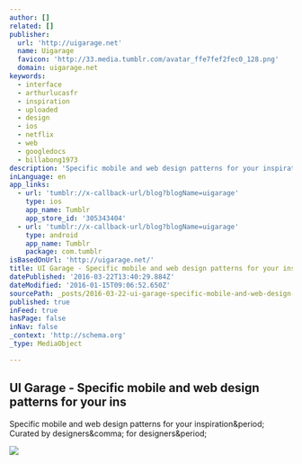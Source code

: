 ```yaml
---
author: []
related: []
publisher:
  url: 'http://uigarage.net'
  name: Uigarage
  favicon: 'http://33.media.tumblr.com/avatar_ffe7fef2fec0_128.png'
  domain: uigarage.net
keywords:
  - interface
  - arthurlucasfr
  - inspiration
  - uploaded
  - design
  - ios
  - netflix
  - web
  - googledocs
  - billabong1973
description: 'Specific mobile and web design patterns for your inspiration. Curated by designers, for designers.'
inLanguage: en
app_links:
  - url: 'tumblr://x-callback-url/blog?blogName=uigarage'
    type: ios
    app_name: Tumblr
    app_store_id: '305343404'
  - url: 'tumblr://x-callback-url/blog?blogName=uigarage'
    type: android
    app_name: Tumblr
    package: com.tumblr
isBasedOnUrl: 'http://uigarage.net/'
title: UI Garage - Specific mobile and web design patterns for your ins
datePublished: '2016-03-22T13:40:29.884Z'
dateModified: '2016-01-15T09:06:52.650Z'
sourcePath: _posts/2016-03-22-ui-garage-specific-mobile-and-web-design-patterns-for-your.md
published: true
inFeed: true
hasPage: false
inNav: false
_context: 'http://schema.org'
_type: MediaObject

---
```

<article style=""><h1>UI Garage - Specific mobile and web design patterns for your ins</h1><p>Specific mobile and web design patterns for your inspiration&amp;period; Curated by designers&amp;comma; for designers&amp;period;</p><img src="http://33.media.tumblr.com/avatar_ffe7fef2fec0_128.png" /></article>